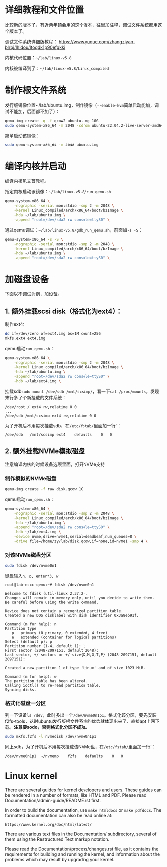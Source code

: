 <!--
 * @Author: zy nscc ubuntu22.04 1920548152@qq.com
 * @Date: 2023-06-07 02:43:13
 * @LastEditors: zy nscc ubuntu22.04 1920548152@qq.com
 * @LastEditTime: 2023-06-07 15:33:28
 * @FilePath: /linux-v5.8/README
 * @Description: 这是默认设置,请设置`customMade`, 打开koroFileHeader查看配置 进行设置: https://github.com/OBKoro1/koro1FileHeader/wiki/%E9%85%8D%E7%BD%AE
-->
# 详细教程和文件位置
比较新的版本了，有近两年顶会用的这个版本，往里加注释，调试文件系统都用这个版本了。

调试文件系统详细版教程：
https://www.yuque.com/zhangziyan-blrbj/lhidou/ltogdk1p90efgkki

内核代码位置：`~/lab/linux-v5.8`

内核被编译到了：`~/lab/linux-v5.8/Linux_compiled`
# 制作根文件系统
发行版镜像位置~/lab/ubuntu.img，制作镜像（`--enable-kvm`简单启动能加，调试不能加，后面都不加了）：
```bash
qemu-img create -q -f qcow2 ubuntu.img 10G
sudo qemu-system-x86_64 -m 2048 -cdrom ubuntu-22.04.2-live-server-amd64.iso ubuntu.img
```
简单启动该镜像：
```bash
sudo qemu-system-x86_64 -m 2048 ubuntu.img
```
# 编译内核并启动
编译内核见文首教程。

指定内核启动该镜像：```~/lab/linux-v5.8/run_qemu.sh```
```bash
qemu-system-x86_64 \
	-nographic -serial mon:stdio -smp 2 -m 2048 \
	-kernel Linux_compiled/arch/x86_64/boot/bzImage \
	-hda ~/lab/ubuntu.img \
	-append "root=/dev/sda2 rw console=ttyS0" \
```

通过qemu调试：```~/lab/linux-v5.8/gdb_run_qemu.sh```，前面加```-s -S```：
```bash
qemu-system-x86_64 -s -S \
	-nographic -serial mon:stdio -smp 2 -m 2048 \
	-kernel Linux_compiled/arch/x86_64/boot/bzImage \
	-hda ~/lab/ubuntu.img \
	-append "root=/dev/sda2 rw console=ttyS0" \
```
# 加磁盘设备
下面以不调试为例，加设备。

## 1. 额外挂载scsi disk（格式化为ext4）：

制作ext4:
```bash
dd if=/dev/zero of=ext4.img bs=1M count=256
mkfs.ext4 ext4.img
```
qemu启动`run_qemu.sh`：
```bash
qemu-system-x86_64 \
	-nographic -serial mon:stdio -smp 2 -m 2048 \
	-kernel Linux_compiled/arch/x86_64/boot/bzImage \
	-hda ~/lab/ubuntu.img \
	-append "root=/dev/sda2 rw console=ttyS0" \
    -hdb ~/lab/ext4.img \
```
挂载sdb`sudo mount /dev/sdb /mnt/scsimp/`，看一下`cat /proc/mounts`，发现末行多了个新挂载的文件系统：
```plain
/dev/root / ext4 rw,relatime 0 0
...
/dev/sdb /mnt/scsimp ext4 rw,relatime 0 0
```
为了开机后不用每次挂载sdb，在```/etc/fstab/```里面加一行`：
```
/dev/sdb   /mnt/scsimp ext4    defaults    0   0
```
## 2. 额外挂载NVMe模拟磁盘
注意编译内核的时候设备选项里面，打开NVMe支持

### 制作模拟的NVMe磁盘
```bash
qemu-img create -f raw disk.qcow 1G
```
qemu启动```run_qemu.sh```：
```bash
qemu-system-x86_64 \
	-nographic -serial mon:stdio -smp 2 -m 2048 \
	-kernel Linux_compiled/arch/x86_64/boot/bzImage \
	-hda ~/lab/ubuntu.img \
	-append "root=/dev/sda2 rw console=ttyS0" \
    -hdb ~/lab/ext4.img \
    -device nvme,drive=nvme1,serial=deadbeaf,num_queues=8 \
    -drive file=/home/zy/lab/disk.qcow,if=none,id=nvme1 -smp 4 \
```

### 对该NVMe磁盘分区
```bash
sudo fdisk /dev/nvme0n1
```
键盘输入`n, p, enter*3, w`
```plain
root@lab-nscc-qemu:~# fdisk /dev/nvme0n1

Welcome to fdisk (util-linux 2.37.2).
Changes will remain in memory only, until you decide to write them.
Be careful before using the write command.

Device does not contain a recognized partition table.
Created a new DOS disklabel with disk identifier 0x3a8eb91f.

Command (m for help): n
Partition type
   p   primary (0 primary, 0 extended, 4 free)
   e   extended (container for logical partitions)
Select (default p): p
Partition number (1-4, default 1): 1
First sector (2048-2097151, default 2048): 
Last sector, +/-sectors or +/-size{K,M,G,T,P} (2048-2097151, default 2097151): 

Created a new partition 1 of type 'Linux' and of size 1023 MiB.

Command (m for help): w
The partition table has been altered.
Calling ioctl() to re-read partition table.
Syncing disks.
```
### 格式化磁盘一分区
列一下设备```ls /dev```，此时多出一个```/dev/nvme0n1p1```。格式化该分区，要先安装f2fs-tools，这时ubuntu发行版根文件系统的优势就体现出来了，直接apt上网下载。**注意要sodo，否则格式化分区不成功。**
```bash
sudo mkfs.f2fs -l nvmedisk /dev/nvme0n1p1
```
同上sdb，为了开机后不用每次挂载该NVMe盘，在```/etc/fstab/```里面加一行`：
```
/dev/nvme0n1p1	~/nvmemp	f2fs	defaults	0	0
```

Linux kernel
============

There are several guides for kernel developers and users. These guides can
be rendered in a number of formats, like HTML and PDF. Please read
Documentation/admin-guide/README.rst first.

In order to build the documentation, use ``make htmldocs`` or
``make pdfdocs``.  The formatted documentation can also be read online at:

    https://www.kernel.org/doc/html/latest/

There are various text files in the Documentation/ subdirectory,
several of them using the Restructured Text markup notation.

Please read the Documentation/process/changes.rst file, as it contains the
requirements for building and running the kernel, and information about
the problems which may result by upgrading your kernel.
